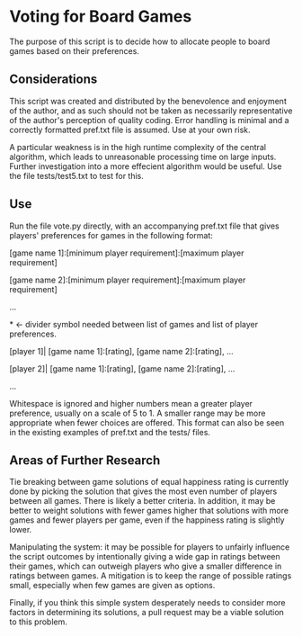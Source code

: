 # Voting for Board Games

The purpose of this script is to decide how to allocate people to board games based on their preferences.

## Considerations

This script was created and distributed by the benevolence and enjoyment of the author, and as such should not be taken as necessarily representative of the author's perception of quality coding. Error handling is minimal and a correctly formatted pref.txt file is assumed. Use at your own risk.

A particular weakness is in the high runtime complexity of the central algorithm, which leads to unreasonable processing time on large inputs. Further investigation into a more effecient algorithm would be useful. Use the file tests/test5.txt to test for this.

## Use

Run the file vote.py directly, with an accompanying pref.txt file that gives players' preferences for games in the following format:

\[game name 1\]:\[minimum player requirement\]:\[maximum player requirement\]

\[game name 2\]:\[minimum player requirement\]:\[maximum player requirement\]

...

\* <- divider symbol needed between list of games and list of player preferences.

\[player 1\]| \[game name 1\]:\[rating\], \[game name 2\]:\[rating\], ...

\[player 2\]| \[game name 1\]:\[rating\], \[game name 2\]:\[rating\], ...

...

Whitespace is ignored and higher numbers mean a greater player preference, usually on a scale of 5 to 1. A smaller range may be more appropriate when fewer choices are offered.
This format can also be seen in the existing examples of pref.txt and the tests/ files.

## Areas of Further Research

Tie breaking between game solutions of equal happiness rating is currently done by picking the solution that gives the most even number of players between all games. There is likely a better criteria. In addition, it may be better to weight solutions with fewer games higher that solutions with more games and fewer players per game, even if the happiness rating is slightly lower.

Manipulating the system: it may be possible for players to unfairly influence the script outcomes by intentionally giving a wide gap in ratings between their games, which can outweigh players who give a smaller difference in ratings between games. A mitigation is to keep the range of possible ratings small, especially when few games are given as options.

Finally, if you think this simple system desperately needs to consider more factors in determining its solutions, a pull request may be a viable solution to this problem.
